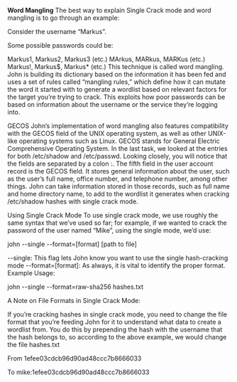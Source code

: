 **Word Mangling**
The best way to explain Single Crack mode and word mangling is to go through an example:

Consider the username “Markus”.

Some possible passwords could be:

Markus1, Markus2, Markus3 (etc.)
MArkus, MARkus, MARKus (etc.)
Markus!, Markus$, Markus* (etc.)
This technique is called word mangling. John is building its dictionary based on the information it has been fed and uses a set of rules called “mangling rules,” which define how it can mutate the word it started with to generate a wordlist based on relevant factors for the target you’re trying to crack. This exploits how poor passwords can be based on information about the username or the service they’re logging into.

GECOS
John’s implementation of word mangling also features compatibility with the GECOS field of the UNIX operating system, as well as other UNIX-like operating systems such as Linux. GECOS stands for General Electric Comprehensive Operating System. In the last task, we looked at the entries for both /etc/shadow and /etc/passwd. Looking closely, you will notice that the fields are separated by a colon :. The fifth field in the user account record is the GECOS field. It stores general information about the user, such as the user’s full name, office number, and telephone number, among other things. John can take information stored in those records, such as full name and home directory name, to add to the wordlist it generates when cracking /etc/shadow hashes with single crack mode.

Using Single Crack Mode
To use single crack mode, we use roughly the same syntax that we’ve used so far; for example, if we wanted to crack the password of the user named “Mike”, using the single mode, we’d use:

john --single --format=[format] [path to file]

--single: This flag lets John know you want to use the single hash-cracking mode
--format=[format]: As always, it is vital to identify the proper format.
Example Usage:

john --single --format=raw-sha256 hashes.txt

A Note on File Formats in Single Crack Mode:

If you’re cracking hashes in single crack mode, you need to change the file format that you’re feeding John for it to understand what data to create a wordlist from. You do this by prepending the hash with the username that the hash belongs to, so according to the above example, we would change the file hashes.txt

From 1efee03cdcb96d90ad48ccc7b8666033

To mike:1efee03cdcb96d90ad48ccc7b8666033